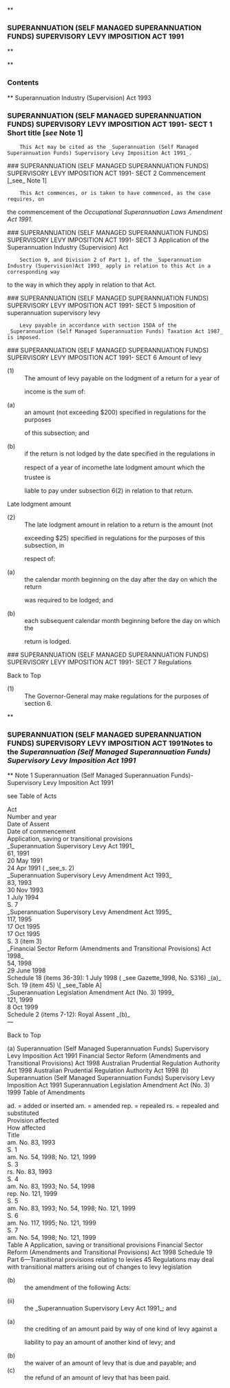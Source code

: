 **

###  SUPERANNUATION (SELF MANAGED SUPERANNUATION FUNDS) SUPERVISORY LEVY IMPOSITION ACT 1991 
**







**

###  Contents 
**
Superannuation Industry (Supervision) Act 1993

###  SUPERANNUATION (SELF MANAGED SUPERANNUATION FUNDS) SUPERVISORY LEVY IMPOSITION ACT 1991- SECT 1  Short title [_see_ Note 1] 
<dl compact="">

		This Act may be cited as the _Superannuation (Self Managed Superannuation Funds) Supervisory Levy Imposition Act 1991_.

 </dl>
###  SUPERANNUATION (SELF MANAGED SUPERANNUATION FUNDS) SUPERVISORY LEVY IMPOSITION ACT 1991- SECT 2  Commencement [_see_ Note 1] 
<dl compact="">

		This Act commences, or is taken to have commenced, as the case requires, on

the commencement of the _Occupational Superannuation Laws Amendment Act 1991_.

 </dl>
###  SUPERANNUATION (SELF MANAGED SUPERANNUATION FUNDS) SUPERVISORY LEVY IMPOSITION ACT 1991- SECT 3  Application of the Superannuation Industry (Supervision) Act 
<dl compact="">

		Section 9, and Division 2 of Part 1, of the _Superannuation Industry (Supervision)Act 1993_ apply in relation to this Act in a corresponding way

to the way in which they apply in relation to that Act.

 </dl>
###  SUPERANNUATION (SELF MANAGED SUPERANNUATION FUNDS) SUPERVISORY LEVY IMPOSITION ACT 1991- SECT 5  Imposition of superannuation supervisory levy 
<dl compact="">

		Levy payable in accordance with section 15DA of the _Superannuation (Self Managed Superannuation Funds) Taxation Act 1987_ is imposed.

 </dl>
###  SUPERANNUATION (SELF MANAGED SUPERANNUATION FUNDS) SUPERVISORY LEVY IMPOSITION ACT 1991- SECT 6  Amount of levy 
<dl compact="">

<dt>(1)</dt><dd>The amount of levy payable on the lodgment of a return for a year of

income is the sum of:

</dd> </dl>
<dl compact=""><dl compact="">

<dt>(a)</dt><dd>an amount (not exceeding $200) specified in regulations for the purposes

of this subsection; and</dd>

<dt>(b)</dt><dd>if the return is not lodged by the date specified in the regulations in

respect of a year of income&#151;the late lodgment amount which the trustee is

liable to pay under subsection 6(2) in relation to that return. 

</dd>

</dl></dl>
Late lodgment amount
<dl compact="">

<dt>(2)</dt><dd>The late lodgment amount in relation to a return is the amount (not

exceeding $25) specified in regulations for the purposes of this subsection, in

respect of:

</dd> </dl>
<dl compact=""><dl compact="">

<dt>(a)</dt><dd>the calendar month beginning on the day after the day on which the return

was required to be lodged; and</dd>

<dt>(b)</dt><dd>each subsequent calendar month beginning before the day on which the

return is lodged.

</dd>

</dl></dl>
###  SUPERANNUATION (SELF MANAGED SUPERANNUATION FUNDS) SUPERVISORY LEVY IMPOSITION ACT 1991- SECT 7  Regulations 

Back to Top

<dl compact="">

<dt>(1)</dt><dd>The Governor-General may make regulations for the purposes of section 6.

</dd> </dl>
**

###  SUPERANNUATION (SELF MANAGED SUPERANNUATION FUNDS) SUPERVISORY LEVY IMPOSITION ACT 1991<centreit>Notes to the _Superannuation (Self Managed Superannuation Funds) Supervisory Levy Imposition Act 1991_ </centreit>
**
Note 1
Superannuation (Self Managed Superannuation Funds)- Supervisory Levy Imposition Act 1991

see
Table of Acts
<tr align="left">
  <td colspan="1" align="left">
    <div>Act</div>

  </td>
  <td colspan="1" align="left">
    <div>Number 
and year</div>

  </td>
  <td colspan="1" align="left">
    <div>Date 
of Assent</div>

  </td>
  <td colspan="1" align="left">
    <div>Date of commencement</div>

  </td>
  <td colspan="1" align="left">
    <div>Application, saving or transitional provisions</div>

  </td>
</tr>
<tr align="left">
  <td colspan="1" align="left">
    <div>_Superannuation Supervisory Levy Act 1991_</div>

  </td>
  <td colspan="1" align="left">
    <div>61, 1991</div>

  </td>
  <td colspan="1" align="left">
    <div>20 May 1991</div>

  </td>
  <td colspan="1" align="left">
    <div>24 Apr 1991 ( _see_s. 2)</div>

  </td>
  <td colspan="1" align="left">

  </td>
</tr>
<tr align="left">
  <td colspan="1" align="left">
    <div>_Superannuation Supervisory Levy Amendment Act 1993_</div>

  </td>
  <td colspan="1" align="left">
    <div>83, 1993</div>

  </td>
  <td colspan="1" align="left">
    <div>30 Nov 1993</div>

  </td>
  <td colspan="1" align="left">
    <div>1 July 1994</div>

  </td>
  <td colspan="1" align="left">
    <div>S. 7</div>

  </td>
</tr>
<tr align="left">
  <td colspan="1" align="left">
    <div>_Superannuation Supervisory Levy Amendment Act 1995_</div>

  </td>
  <td colspan="1" align="left">
    <div>117, 1995</div>

  </td>
  <td colspan="1" align="left">
    <div>17 Oct 1995</div>

  </td>
  <td colspan="1" align="left">
    <div>17 Oct 1995</div>

  </td>
  <td colspan="1" align="left">
    <div>S. 3 (item&#160;3)</div>

  </td>
</tr>
<tr align="left">
  <td colspan="1" align="left">
    <div>_Financial Sector Reform (Amendments and Transitional Provisions) Act 1998_</div>

  </td>
  <td colspan="1" align="left">
    <div>54, 1998</div>

  </td>
  <td colspan="1" align="left">
    <div>29 June 1998</div>

  </td>
  <td colspan="1" align="left">
    <div>Schedule 18 (items&#160;36-39): 1&#160;July 1998 ( _see Gazette_1998, No.&#160;S316) _(a)_</div>

  </td>
  <td colspan="1" align="left">
    <div>Sch. 19 (item 45) \[ _see_Table&#160;A]</div>

  </td>
</tr>
<tr align="left">
  <td colspan="1" align="left">
    <div>_Superannuation Legislation Amendment Act (No. 3) 1999_</div>

  </td>
  <td colspan="1" align="left">
    <div>121, 1999</div>

  </td>
  <td colspan="1" align="left">
    <div>8 Oct 1999</div>

  </td>
  <td colspan="1" align="left">
    <div>Schedule 2 (items 7-12): Royal Assent _(b)_</div>

  </td>
  <td colspan="1" align="left">
    <div>&#151;</div>

  </td>
</tr>

Back to Top

(a)
Superannuation (Self Managed Superannuation Funds) Supervisory Levy Imposition Act 1991
Financial Sector Reform (Amendments and Transitional Provisions) Act 1998
Australian Prudential Regulation Authority Act 1998
Australian Prudential Regulation Authority Act 1998
(b)
Superannuation (Self Managed Superannuation Funds) Supervisory Levy Imposition Act 1991
Superannuation Legislation Amendment Act (No. 3) 1999
Table of Amendments
<tr align="left">
  <td colspan="1" align="left">
    <div>ad. = added or inserted am. = amended rep. = repealed rs. = repealed and substituted</div>

  </td>
</tr>
<tr align="left">
  <td colspan="1" align="left">
    <div>Provision affected</div>

  </td>
  <td colspan="1" align="left">
    <div>How affected</div>

  </td>
</tr>
<tr align="left">
  <td colspan="1" align="left">
    <div>Title</div>

  </td>
  <td colspan="1" align="left">
    <div>am. No. 83, 1993</div>

  </td>
</tr>
<tr align="left">
  <td colspan="1" align="left">
    <div>S. 1</div>

  </td>
  <td colspan="1" align="left">
    <div>am. No. 54, 1998; No. 121, 1999</div>

  </td>
</tr>
<tr align="left">
  <td colspan="1" align="left">
    <div>S. 3</div>

  </td>
  <td colspan="1" align="left">
    <div>rs. No. 83, 1993</div>

  </td>
</tr>
<tr align="left">
  <td colspan="1" align="left">
    <div>S. 4</div>

  </td>
  <td colspan="1" align="left">
    <div>am. No. 83, 1993; No. 54, 1998</div>

  </td>
</tr>
<tr align="left">
  <td colspan="1" align="left">

  </td>
  <td colspan="1" align="left">
    <div>rep. No. 121, 1999</div>

  </td>
</tr>
<tr align="left">
  <td colspan="1" align="left">
    <div>S. 5</div>

  </td>
  <td colspan="1" align="left">
    <div>am. No. 83, 1993; No. 54, 1998; No. 121, 1999</div>

  </td>
</tr>
<tr align="left">
  <td colspan="1" align="left">
    <div>S. 6</div>

  </td>
  <td colspan="1" align="left">
    <div>am. No. 117, 1995; No. 121, 1999</div>

  </td>
</tr>
<tr align="left">
  <td colspan="1" align="left">
    <div>S. 7</div>

  </td>
  <td colspan="1" align="left">
    <div>am. No. 54, 1998; No. 121, 1999</div>

  </td>
</tr>
Table A
Application, saving or transitional provisions
Financial Sector Reform (Amendments and Transitional Provisions) Act 1998
Schedule 19
Part 6&#151;Transitional provisions relating to levies
45  Regulations may deal with transitional matters arising out of changes to levy legislation
<dl compact=""><dl compact="">

<dt>(b)</dt><dd>the amendment of the following Acts:

</dd>

</dl></dl>
<dl compact=""><dl compact=""><dl compact="">

<dt>(ii)</dt><dd>the _Superannuation Supervisory Levy Act 1991_; and

</dd>

</dl></dl></dl>
<dl compact=""><dl compact="">

<dt>(a)</dt><dd>the crediting of an amount paid by way of one kind of levy against a

liability to pay an amount of another kind of levy; and</dd>

<dt>(b)</dt><dd>the waiver of an amount of levy that is due and payable; and</dd>

<dt>(c)</dt><dd>the refund of an amount of levy that has been paid.

</dd>

</dl></dl>








